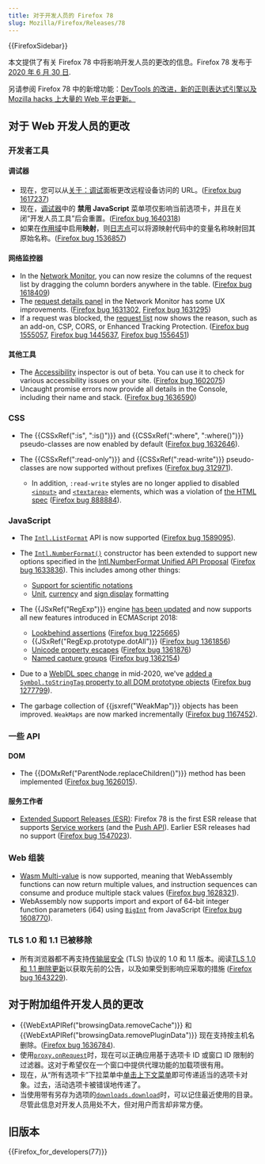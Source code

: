 ```yaml
---
title: 对于开发人员的 Firefox 78
slug: Mozilla/Firefox/Releases/78
---
```


{{FirefoxSidebar}}

本文提供了有关 Firefox 78 中将影响开发人员的更改的信息。Firefox 78 发布于[2020 年 6 月 30 日](https://wiki.mozilla.org/RapidRelease/Calendar#Future_branch_dates/docs/).

另请参阅 Firefox 78 中的新增功能：[DevTools 的改进，新的正则表达式引擎以及 Mozilla hacks 上大量的 Web 平台更新。](https://hacks.mozilla.org/2020/06/new-in-firefox-78/)

## 对于 Web 开发人员的更改

### 开发者工具

#### 调试器

- 现在，您可以从[关于：调试](/zh-CN/docs/Tools/about:debugging#Connecting_to_a_remote_device)面板更改远程设备访问的 URL。([Firefox bug 1617237](https://bugzil.la/1617237))
- 现在，[调试器](/zh-CN/docs/Tools/Debugger/UI_Tour)中的 **禁用 JavaScript** 菜单项仅影响当前选项卡，并且在关闭“开发人员工具”后会重置。([Firefox bug 1640318](https://bugzil.la/1640318))
- 如果在[作用域](/zh-CN/docs/Tools/Debugger/UI_Tour#Scopes)中启用**映射**，则[日志点](/zh-CN/docs/Tools/Debugger/Set_a_logpoint)可以将源映射代码中的变量名称映射回其原始名称。([Firefox bug 1536857](https://bugzil.la/1536857))

#### 网络监控器

- In the [Network Monitor](/zh-CN/docs/Tools/Network_Monitor/request_list#Network_request_columns), you can now resize the columns of the request list by dragging the column borders anywhere in the table. ([Firefox bug 1618409](https://bugzil.la/1618409))
- The [request details panel](/zh-CN/docs/Tools/Network_Monitor/request_details) in the Network Monitor has some UX improvements. ([Firefox bug 1631302](https://bugzil.la/1631302), [Firefox bug 1631295](https://bugzil.la/1631295))
- If a request was blocked, the [request list](/zh-CN/docs/Tools/Network_Monitor/request_list) now shows the reason, such as an add-on, CSP, CORS, or Enhanced Tracking Protection. ([Firefox bug 1555057](https://bugzil.la/1555057), [Firefox bug 1445637](https://bugzil.la/1445637), [Firefox bug 1556451](https://bugzil.la/1556451))

#### 其他工具

- The [Accessibility](/zh-CN/docs/Tools/Accessibility_inspector) inspector is out of beta. You can use it to check for various accessibility issues on your site. ([Firefox bug 1602075](https://bugzil.la/1602075))
- Uncaught promise errors now provide all details in the Console, including their name and stack. ([Firefox bug 1636590](https://bugzil.la/1636590))

### CSS

- The {{CSSxRef(":is", ":is()")}} and {{CSSxRef(":where", ":where()")}} pseudo-classes are now enabled by default ([Firefox bug 1632646](https://bugzil.la/1632646)).
- The {{CSSxRef(":read-only")}} and {{CSSxRef(":read-write")}} pseudo-classes are now supported without prefixes ([Firefox bug 312971](https://bugzil.la/312971)).

  - In addition, `:read-write` styles are no longer applied to disabled [`<input>`](/zh-CN/docs/Web/HTML/Element/input) and [`<textarea>`](/zh-CN/docs/Web/HTML/Element/textarea) elements, which was a violation of [the HTML spec](https://html.spec.whatwg.org/#selector-read-write) ([Firefox bug 888884](https://bugzil.la/888884)).

### JavaScript

- The [`Intl.ListFormat`](/zh-CN/docs/Web/JavaScript/Reference/Global_Objects/Intl/ListFormat) API is now supported ([Firefox bug 1589095](https://bugzil.la/1589095)).
- The [`Intl.NumberFormat()`](/zh-CN/docs/Web/JavaScript/Reference/Global_Objects/Intl/NumberFormat/NumberFormat) constructor has been extended to support new options specified in the [Intl.NumberFormat Unified API Proposal](https://github.com/tc39/proposal-unified-intl-numberformat) ([Firefox bug 1633836](https://bugzil.la/1633836)). This includes among other things:

  - [Support for scientific notations](/zh-CN/docs/Web/JavaScript/Reference/Global_Objects/Intl/NumberFormat/NumberFormat#Scientific_engineering_or_compact_notations)
  - [Unit](/zh-CN/docs/Web/JavaScript/Reference/Global_Objects/Intl/NumberFormat/NumberFormat#Unit_formatting), [currency](/zh-CN/docs/Web/JavaScript/Reference/Global_Objects/Intl/NumberFormat/NumberFormat#Currency_formatting) and [sign display](/zh-CN/docs/Web/JavaScript/Reference/Global_Objects/Intl/NumberFormat/NumberFormat#Displaying_signs) formatting

- The {{JSxRef("RegExp")}} engine [has been updated](https://hacks.mozilla.org/2020/06/a-new-regexp-engine-in-spidermonkey/) and now supports all new features introduced in ECMAScript 2018:

  - [Lookbehind assertions](/zh-CN/docs/Web/JavaScript/Guide/Regular_expressions/Assertions) ([Firefox bug 1225665](https://bugzil.la/1225665))
  - {{JSxRef("RegExp.prototype.dotAll")}} ([Firefox bug 1361856](https://bugzil.la/1361856))
  - [Unicode property escapes](/zh-CN/docs/Web/JavaScript/Reference/Regular_expressions/Unicode_character_class_escape) ([Firefox bug 1361876](https://bugzil.la/1361876))
  - [Named capture groups](/zh-CN/docs/Web/JavaScript/Guide/Regular_expressions/Groups_and_Ranges) ([Firefox bug 1362154](https://bugzil.la/1362154))

- Due to a [WebIDL spec change](https://github.com/heycam/webidl/pull/357) in mid-2020, we've [added a `Symbol.toStringTag` property to all DOM prototype objects](/zh-CN/docs/Web/JavaScript/Reference/Global_Objects/Symbol/toStringTag#toStringTag_available_on_all_DOM_prototype_objects) ([Firefox bug 1277799](https://bugzil.la/1277799)).
- The garbage collection of {{jsxref("WeakMap")}} objects has been improved. `WeakMaps` are now marked incrementally ([Firefox bug 1167452](https://bugzil.la/1167452)).

### 一些 API

#### DOM

- The {{DOMxRef("ParentNode.replaceChildren()")}} method has been implemented ([Firefox bug 1626015](https://bugzil.la/1626015)).

#### 服务工作者

- [Extended Support Releases (ESR)](https://www.mozilla.org/en-US/firefox/organizations/): Firefox 78 is the first ESR release that supports [Service workers](/zh-CN/docs/Web/API/Service_Worker_API) (and the [Push API](/zh-CN/docs/Web/API/Push_API)). Earlier ESR releases had no support ([Firefox bug 1547023](https://bugzil.la/1547023)).

### Web 组装

- [Wasm Multi-value](https://hacks.mozilla.org/2019/11/multi-value-all-the-wasm/) is now supported, meaning that WebAssembly functions can now return multiple values, and instruction sequences can consume and produce multiple stack values ([Firefox bug 1628321](https://bugzil.la/1628321)).
- WebAssembly now supports import and export of 64-bit integer function parameters (i64) using [`BigInt`](/zh-CN/docs/Web/JavaScript/Reference/Global_Objects/BigInt) from JavaScript ([Firefox bug 1608770](https://bugzil.la/1608770)).

### TLS 1.0 和 1.1 已被移除

- 所有浏览器都不再支持[传输层安全](/zh-CN/docs/Web/Security/Transport_Layer_Security) (TLS) 协议的 1.0 和 1.1 版本。阅读[TLS 1.0 和 1.1 删除更新](https://hacks.mozilla.org/2019/05/tls-1-0-and-1-1-removal-update/)以获取先前的公告，以及如果受到影响应采取的措施 ([Firefox bug 1643229](https://bugzil.la/1643229)).

## 对于附加组件开发人员的更改

- {{WebExtAPIRef("browsingData.removeCache")}} 和 {{WebExtAPIRef("browsingData.removePluginData")}} 现在支持按主机名删除。([Firefox bug 1636784](https://bugzil.la/1636784)).
- 使用[`proxy.onRequest`](/zh-CN/docs/Mozilla/Add-ons/WebExtensions/API/proxy/onRequest)时，现在可以正确应用基于选项卡 ID 或窗口 ID 限制的过滤器。这对于希望仅在一个窗口中提供代理功能的加载项很有用。
- 现在，从“所有选项卡”下拉菜单中[单击上下文菜单](/zh-CN/docs/Mozilla/Add-ons/WebExtensions/API/menus/onClicked)即可传递适当的选项卡对象。过去，活动选项卡被错误地传递了。
- 当使用带有另存为选项的[`downloads.download`](/zh-CN/docs/Mozilla/Add-ons/WebExtensions/API/downloads/download)时，可以记住最近使用的目录。尽管此信息对开发人员用处不大，但对用户而言却非常方便。

## 旧版本

{{Firefox_for_developers(77)}}
